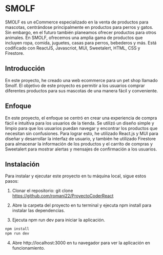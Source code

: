 # SMOLF

SMOLF es un eCommerce especializado en la venta de productos para mascotas, centrándose principalmente en productos para perros y gatos. Sin embargo, en el futuro también planeamos ofrecer productos para otros animales. En SMOLF, ofrecemos una amplia gama de productos que incluyen ropa, comida, juguetes, casas para perros, bebederos y más.
Está codificado con ReactJS, Javascriot, MUI, Sweetalert, HTML, CSS y Firestore.

## Introducción

En este proyecto, he creado una web ecommerce para un pet shop llamado Smolf. El objetivo de este proyecto es permitir a los usuarios comprar diferentes productos para sus mascotas de una manera fácil y conveniente.

## Enfoque

En este proyecto, el enfoque se centró en crear una experiencia de compra fácil e intuitiva para los usuarios de la tienda. Se utilizó un diseño simple y limpio para que los usuarios puedan navegar y encontrar los productos que necesitan sin confusiones. Para lograr esto, he utilizado React.js y MUI para diseñar y desarrollar la interfaz de usuario, y también he utilizado Firestore para almacenar la información de los productos y el carrito de compras y Sweetalert para mostrar alertas y mensajes de confirmación a los usuarios.

## Instalación

Para instalar y ejecutar este proyecto en tu máquina local, sigue estos pasos:

1. Clonar el repositorio: git clone https://github.com/romani22/ProyectoCoderReact

2. Abre la carpeta del proyecto en tu terminal y ejecuta npm install para instalar las dependencias.

3. Ejecuta npm run dev para iniciar la aplicación.

```bash
npm install
npm run dev
```

4. Abre http://localhost:3000 en tu navegador para ver la aplicación en funcionamiento.
